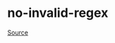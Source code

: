 <!--
 generated docs file, do not edit by hand, see xtask/docgen 
-->
# no-invalid-regex



[Source](https://github.com/rslint/rslint/tree/master/crates/rslint_core/src/groups/regex/no_invalid_regex.rs)